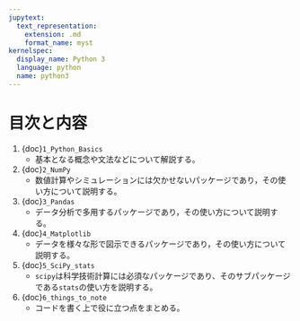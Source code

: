 ```yaml
---
jupytext:
  text_representation:
    extension: .md
    format_name: myst
kernelspec:
  display_name: Python 3
  language: python
  name: python3
---
```


<!--# `Python`の学習目次-->
# 目次と内容

1. {doc}`1_Python_Basics`
   - 基本となる概念や文法などについて解説する。
1. {doc}`2_NumPy`
   - 数値計算やシミュレーションには欠かせないパッケージであり，その使い方について説明する。
1. {doc}`3_Pandas`
   - データ分析で多用するパッケージであり，その使い方について説明する。
1. {doc}`4_Matplotlib`
   - データを様々な形で図示できるパッケージであり，その使い方について説明する。
1. {doc}`5_SciPy_stats`
   - `scipy`は科学技術計算には必須なパッケージであり、そのサブパッケージである`stats`の使い方を説明する。
1. {doc}`6_things_to_note`
   - コードを書く上で役に立つ点をまとめる。
